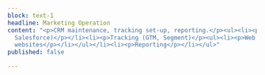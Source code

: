 ```yaml
---
block: text-1
headline: Marketing Operation
content: "<p>CRM maintenance, tracking set-up, reporting.</p><ul><li><p>CRM (HubSpot,
  Salesforce)</p></li><li><p>Tracking (GTM, Segment)</p><ul><li><p>Web apps</p></li><li><p>HTML
  websites</p></li></ul></li><li><p>Reporting</p></li></ul>"
published: false

---
```

